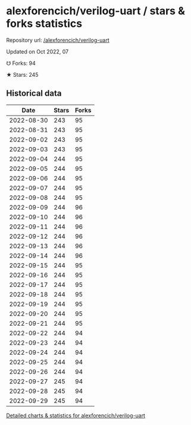 # alexforencich/verilog-uart / stars & forks statistics

Repository url: [/alexforencich/verilog-uart](https://github.com/alexforencich/verilog-uart)

Updated on Oct 2022, 07

☋ Forks: 94

★ Stars: 245

## Historical data
| Date | Stars | Forks |
|------|-------|-------|
| 2022-08-30 | 243 | 95 | 
| 2022-08-31 | 243 | 95 | 
| 2022-09-02 | 243 | 95 | 
| 2022-09-03 | 243 | 95 | 
| 2022-09-04 | 244 | 95 | 
| 2022-09-05 | 244 | 95 | 
| 2022-09-06 | 244 | 95 | 
| 2022-09-07 | 244 | 95 | 
| 2022-09-08 | 244 | 95 | 
| 2022-09-09 | 244 | 96 | 
| 2022-09-10 | 244 | 96 | 
| 2022-09-11 | 244 | 96 | 
| 2022-09-12 | 244 | 96 | 
| 2022-09-13 | 244 | 96 | 
| 2022-09-14 | 244 | 96 | 
| 2022-09-15 | 244 | 95 | 
| 2022-09-16 | 244 | 95 | 
| 2022-09-17 | 244 | 95 | 
| 2022-09-18 | 244 | 95 | 
| 2022-09-19 | 244 | 95 | 
| 2022-09-20 | 244 | 95 | 
| 2022-09-21 | 244 | 95 | 
| 2022-09-22 | 244 | 94 | 
| 2022-09-23 | 244 | 94 | 
| 2022-09-24 | 244 | 94 | 
| 2022-09-25 | 244 | 94 | 
| 2022-09-26 | 244 | 94 | 
| 2022-09-27 | 245 | 94 | 
| 2022-09-28 | 245 | 94 | 
| 2022-09-29 | 245 | 94 | 


[Detailed charts & statistics for alexforencich/verilog-uart](https://reviewgithub.com/rep/alexforencich/verilog-uart)
